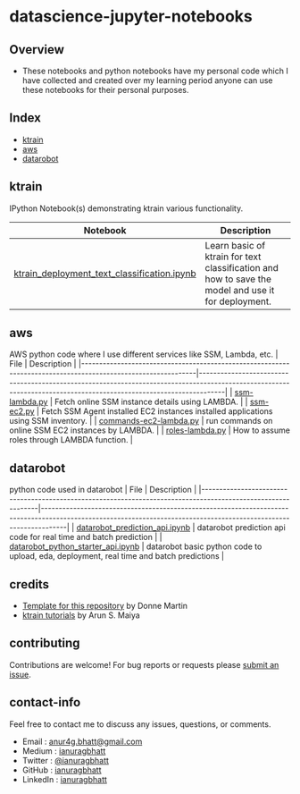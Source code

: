 # datascience-jupyter-notebooks

## Overview
* These notebooks and python notebooks have my personal code which I have collected and created over my learning period anyone can use these notebooks for their personal purposes.

## Index
* [ktrain](#ktrain)
* [aws](#aws)
* [datarobot](#datarobot)

## ktrain

IPython Notebook(s) demonstrating ktrain various functionality.

| Notebook | Description |
|--------------------------------------------------------------------------------------------------------------|-------------------------------------------------------------------------------------------------------------------------------------------------------------------|
| [ktrain_deployment_text_classification.ipynb](https://github.com/ianuragbhatt/ipython-jupyter-notebooks/blob/master/ktrain/ktrain_deployment_text_classification.ipynb) | Learn basic of ktrain for text classification and how to save the model and use it for deployment. |

## aws

AWS python code where I use different services like SSM, Lambda, etc.
| File | Description |
|--------------------------------------------------------------------------------------------------------------|-------------------------------------------------------------------------------------------------------------------------------------------------------------------|
| [ssm-lambda.py](https://github.com/ianuragbhatt/datascience-jupyter-notebooks/blob/master/aws/ssm-lambda.py) | Fetch online SSM instance details using LAMBDA. |
| [ssm-ec2.py](https://github.com/ianuragbhatt/datascience-jupyter-notebooks/blob/master/aws/ssm-ec2.py) | Fetch SSM Agent installed EC2 instances installed applications using SSM inventory. |
| [commands-ec2-lambda.py](https://github.com/ianuragbhatt/datascience-jupyter-notebooks/blob/master/aws/commands-ec2-lambda.py) | run commands on online SSM EC2 instances by LAMBDA. |
| [roles-lambda.py](https://github.com/ianuragbhatt/datascience-jupyter-notebooks/blob/master/aws/roles-lambda.py) | How to assume roles through LAMBDA function. |

## datarobot
python code used in datarobot
| File | Description |
|--------------------------------------------------------------------------------------------------------------|-------------------------------------------------------------------------------------------------------------------------------------------------------------------|
| [datarobot_prediction_api.ipynb](https://github.com/ianuragbhatt/datascience-jupyter-notebooks/blob/master/datarobot/datarobot_prediction_api.ipynb) | datarobot prediction api code for real time and batch prediction |
| [datarobot_python_starter_api.ipynb](https://github.com/ianuragbhatt/datascience-jupyter-notebooks/blob/master/datarobot/datarobot_python_starter_api.ipynb) | datarobot basic python code to upload, eda, deployment, real time and batch predictions  |


## credits

* [Template for this repository](https://github.com/donnemartin/data-science-ipython-notebooks) by Donne Martin
* [ktrain tutorials](https://github.com/amaiya/ktrain) by Arun S. Maiya

## contributing

Contributions are welcome!  For bug reports or requests please [submit an issue](https://github.com/ianuragbhatt/datascience-jupyter-notebooks/issues).

## contact-info

Feel free to contact me to discuss any issues, questions, or comments.

* Email : [anur4g.bhatt@gmail.com](mailto:anur4g.bhatt@gmail.com)
* Medium : [ianuragbhatt](https://ianuragbhatt.medium.com/)
* Twitter : [@ianuragbhatt](https://twitter.com/ianuragbhatt)
* GitHub : [ianuragbhatt](https://github.com/ianuragbhatt)
* LinkedIn : [ianuragbhatt](https://www.linkedin.com/in/ianuragbhatt)
